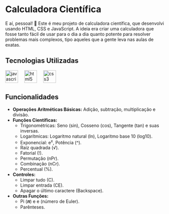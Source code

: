 # Calculadora Científica

E aí, pessoal! 👋 Este é meu projeto de calculadora científica, que desenvolvi usando HTML, CSS e JavaScript. A ideia era criar uma calculadora que fosse tanto fácil de usar para o dia a dia quanto potente para resolver problemas mais complexos, tipo aqueles que a gente leva nas aulas de exatas.

## Tecnologias Utilizadas
<div align="left">
  <img src="https://cdn.jsdelivr.net/gh/devicons/devicon/icons/javascript/javascript-original.svg" height="40" alt="javascript logo"  />
  <img width="12" />
  <img src="https://cdn.jsdelivr.net/gh/devicons/devicon/icons/html5/html5-original.svg" height="40" alt="html5 logo"  />
  <img width="12" />
  <img src="https://cdn.jsdelivr.net/gh/devicons/devicon/icons/css3/css3-original.svg" height="40" alt="css3 logo"  />
</div>

###

## Funcionalidades

* **Operações Aritméticas Básicas:** Adição, subtração, multiplicação e divisão.
* **Funções Científicas:**
    * Trigonométricas: Seno (sin), Cosseno (cos), Tangente (tan) e suas inversas.
    * Logarítmicas: Logaritmo natural (ln), Logaritmo base 10 (log10).
    * Exponencial: e<sup>x</sup>, Potência (^).
    * Raiz quadrada (√).
    * Fatorial (!).
    * Permutação (nPr).
    * Combinação (nCr).
    * Percentual (%).
* **Controles:**
    * Limpar tudo (C).
    * Limpar entrada (CE).
    * Apagar o último caractere (Backspace).
* **Outras Funções:**
    * Pi (𝝅) e e (número de Euler).
    * Parênteses.


